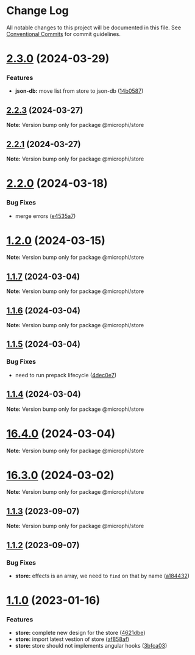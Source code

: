 # Change Log

All notable changes to this project will be documented in this file.
See [Conventional Commits](https://conventionalcommits.org) for commit guidelines.

# [2.3.0](https://github.com/microph1/microphi/compare/v2.2.3...v2.3.0) (2024-03-29)


### Features

* **json-db:** move list from store to json-db ([14b0587](https://github.com/microph1/microphi/commit/14b0587d01750005c0a763a0bcc66e2056010fc2))





## [2.2.3](https://github.com/microph1/microphi/compare/v2.2.2...v2.2.3) (2024-03-27)

**Note:** Version bump only for package @microphi/store





## [2.2.1](https://github.com/microph1/microphi/compare/v2.2.0...v2.2.1) (2024-03-27)

**Note:** Version bump only for package @microphi/store





# [2.2.0](https://github.com/microph1/microphi/compare/v1.2.0...v2.2.0) (2024-03-18)


### Bug Fixes

* merge errors ([e4535a7](https://github.com/microph1/microphi/commit/e4535a77c882a0d70851c4de600c948c1c2f3718))





# [1.2.0](https://github.com/microph1/microphi/compare/v1.1.7...v1.2.0) (2024-03-15)

**Note:** Version bump only for package @microphi/store





## [1.1.7](https://github.com/microph1/microphi/compare/v1.1.6...v1.1.7) (2024-03-04)

**Note:** Version bump only for package @microphi/store





## [1.1.6](https://github.com/microph1/microphi/compare/v1.1.5...v1.1.6) (2024-03-04)

**Note:** Version bump only for package @microphi/store





## [1.1.5](https://github.com/microph1/microphi/compare/v1.1.4...v1.1.5) (2024-03-04)


### Bug Fixes

* need to run prepack lifecycle ([4dec0e7](https://github.com/microph1/microphi/commit/4dec0e7a269e963448c8b74a141891bd2f39e021))





## [1.1.4](https://github.com/microph1/microphi/compare/v16.4.0...v1.1.4) (2024-03-04)

**Note:** Version bump only for package @microphi/store





# [16.4.0](https://github.com/microph1/microphi/compare/v16.3.0...v16.4.0) (2024-03-04)

**Note:** Version bump only for package @microphi/store





# [16.3.0](https://github.com/microph1/microphi/compare/v1.1.3...v16.3.0) (2024-03-02)

**Note:** Version bump only for package @microphi/store





## [1.1.3](https://github.com/microph1/microphi/compare/v1.1.2...v1.1.3) (2023-09-07)

**Note:** Version bump only for package @microphi/store





## [1.1.2](https://github.com/microph1/microphi/compare/v1.1.0...v1.1.2) (2023-09-07)


### Bug Fixes

* **store:** effects is an array, we need to `find` on that by name ([a184432](https://github.com/microph1/microphi/commit/a1844325e3833f04d27171d2f09d80e19c7f1159))





# [1.1.0](https://github.com/microph1/microphi/compare/v0.2.10...v1.1.0) (2023-01-16)


### Features

* **store:** complete new design for the store ([4621dbe](https://github.com/microph1/microphi/commit/4621dbe731587cb693bde768b631b22b6ccb2c1c))
* **store:** import latest vestion of store ([af858af](https://github.com/microph1/microphi/commit/af858af501fb39f8185d226b032629e5cb9fc19d))
* **store:** store should not implements angular hooks ([3bfca03](https://github.com/microph1/microphi/commit/3bfca03979f2e8858558c306fefe17534b5410d1))
